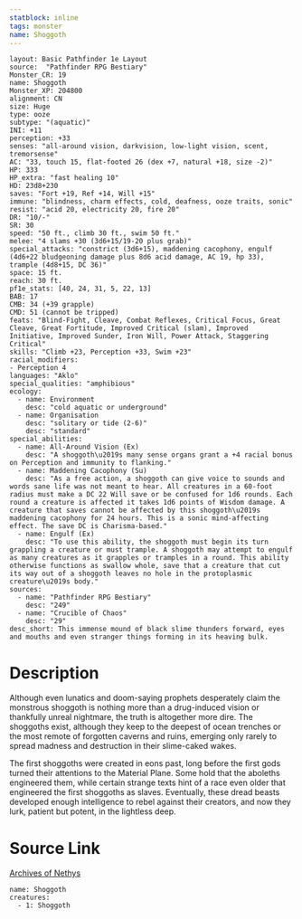 ```yaml
---
statblock: inline
tags: monster
name: Shoggoth
---
```

```statblock
layout: Basic Pathfinder 1e Layout
source:  "Pathfinder RPG Bestiary"
Monster_CR: 19
name: Shoggoth
Monster_XP: 204800
alignment: CN
size: Huge
type: ooze
subtype: "(aquatic)"
INI: +11
perception: +33
senses: "all-around vision, darkvision, low-light vision, scent, tremorsense"
AC: "33, touch 15, flat-footed 26 (dex +7, natural +18, size -2)"
HP: 333
HP_extra: "fast healing 10"
HD: 23d8+230
saves: "Fort +19, Ref +14, Will +15"
immune: "blindness, charm effects, cold, deafness, ooze traits, sonic"
resist: "acid 20, electricity 20, fire 20"
DR: "10/-"
SR: 30
speed: "50 ft., climb 30 ft., swim 50 ft."
melee: "4 slams +30 (3d6+15/19-20 plus grab)"
special_attacks: "constrict (3d6+15), maddening cacophony, engulf (4d6+22 bludgeoning damage plus 8d6 acid damage, AC 19, hp 33), trample (4d8+15, DC 36)"
space: 15 ft.
reach: 30 ft.
pf1e_stats: [40, 24, 31, 5, 22, 13]
BAB: 17
CMB: 34 (+39 grapple)
CMD: 51 (cannot be tripped)
feats: "Blind-Fight, Cleave, Combat Reflexes, Critical Focus, Great Cleave, Great Fortitude, Improved Critical (slam), Improved Initiative, Improved Sunder, Iron Will, Power Attack, Staggering Critical"
skills: "Climb +23, Perception +33, Swim +23"
racial_modifiers:
- Perception 4
languages: "Aklo"
special_qualities: "amphibious"
ecology:
  - name: Environment
    desc: "cold aquatic or underground"
  - name: Organisation
    desc: "solitary or tide (2-6)"
    desc: "standard"
special_abilities:
  - name: All-Around Vision (Ex)
    desc: "A shoggoth\u2019s many sense organs grant a +4 racial bonus on Perception and immunity to flanking."
  - name: Maddening Cacophony (Su)
    desc: "As a free action, a shoggoth can give voice to sounds and words sane life was not meant to hear. All creatures in a 60-foot radius must make a DC 22 Will save or be confused for 1d6 rounds. Each round a creature is affected it takes 1d6 points of Wisdom damage. A creature that saves cannot be affected by this shoggoth\u2019s maddening cacophony for 24 hours. This is a sonic mind-affecting effect. The save DC is Charisma-based."
  - name: Engulf (Ex)
    desc: "To use this ability, the shoggoth must begin its turn grappling a creature or must trample. A shoggoth may attempt to engulf as many creatures as it grapples or tramples in a round. This ability otherwise functions as swallow whole, save that a creature that cut its way out of a shoggoth leaves no hole in the protoplasmic creature\u2019s body."
sources:
  - name: "Pathfinder RPG Bestiary"
    desc: "249"
  - name: "Crucible of Chaos"
    desc: "29"
desc_short: This immense mound of black slime thunders forward, eyes and mouths and even stranger things forming in its heaving bulk.
```
# Description
Although even lunatics and doom-saying prophets desperately claim the monstrous shoggoth is nothing more than a drug-induced vision or thankfully unreal nightmare, the truth is altogether more dire. The shoggoths exist, although they keep to the deepest of ocean trenches or the most remote of forgotten caverns and ruins, emerging only rarely to spread madness and destruction in their slime-caked wakes.

The first shoggoths were created in eons past, long before the first gods turned their attentions to the Material Plane. Some hold that the aboleths engineered them, while certain strange texts hint of a race even older that engineered the first shoggoths as slaves. Eventually, these dread beasts developed enough intelligence to rebel against their creators, and now they lurk, patient but potent, in the lightless deep.
# Source Link
[Archives of Nethys](https://aonprd.com/MonsterDisplay.aspx?ItemName=Shoggoth)
```encounter-table
name: Shoggoth
creatures:
  - 1: Shoggoth
```
